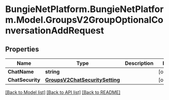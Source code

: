 # BungieNetPlatform.BungieNetPlatform.Model.GroupsV2GroupOptionalConversationAddRequest
## Properties

Name | Type | Description | Notes
------------ | ------------- | ------------- | -------------
**ChatName** | **string** |  | [optional] 
**ChatSecurity** | [**GroupsV2ChatSecuritySetting**](GroupsV2ChatSecuritySetting.md) |  | [optional] 

[[Back to Model list]](../README.md#documentation-for-models) [[Back to API list]](../README.md#documentation-for-api-endpoints) [[Back to README]](../README.md)

